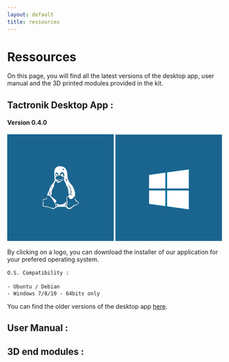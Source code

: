 ```yaml
---
layout: default
title: ressources
---
```


# Ressources

On this page, you will find all the latest versions of the desktop app, user manual and the 3D printed modules provided in the kit.

## Tactronik Desktop App :

#### Version 0.4.0

[<img src="/assets/images/logo_linux.png" style="width:49%"/>](https://github.com/ActronikaSAS/desktop-demo-kit/releases/download/v0.4.0/desktop-demo-kit_0.4.0_amd64.deb)
[<img src="/assets/images/logo_w10.png" style="width:49%"/>](https://github.com/ActronikaSAS/desktop-demo-kit/releases/download/v0.4.0/Tactronik.demo.kit.Setup.0.4.0.exe)

By clicking on a logo, you can download the installer of our application for your prefered operating system.

    O.S. Compatibility : 
    
    - Ubuntu / Debian
    - Windows 7/8/10 - 64bits only

You can find the older versions of the desktop app [here]().

## User Manual :



## 3D end modules :
